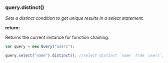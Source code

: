 ### query.distinct()

*Sets a distinct condition to get unique results in a select statement.*

**return:**

Returns the current instance for function chaining.

```javascript
var query = new Query("users");

query.select("name").distinct(); //select distinct `name` from `users`;
```
